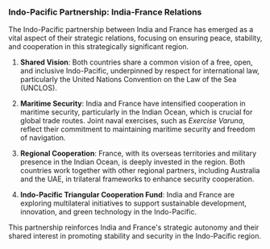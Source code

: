 ### Indo-Pacific Partnership: India-France Relations

The Indo-Pacific partnership between India and France has emerged as a vital aspect of their strategic relations, focusing on ensuring peace, stability, and cooperation in this strategically significant region.

1. **Shared Vision**: Both countries share a common vision of a free, open, and inclusive Indo-Pacific, underpinned by respect for international law, particularly the United Nations Convention on the Law of the Sea (UNCLOS).

2. **Maritime Security**: India and France have intensified cooperation in maritime security, particularly in the Indian Ocean, which is crucial for global trade routes. Joint naval exercises, such as *Exercise Varuna*, reflect their commitment to maintaining maritime security and freedom of navigation.

3. **Regional Cooperation**: France, with its overseas territories and military presence in the Indian Ocean, is deeply invested in the region. Both countries work together with other regional partners, including Australia and the UAE, in trilateral frameworks to enhance security cooperation.

4. **Indo-Pacific Triangular Cooperation Fund**: India and France are exploring multilateral initiatives to support sustainable development, innovation, and green technology in the Indo-Pacific.

This partnership reinforces India and France's strategic autonomy and their shared interest in promoting stability and security in the Indo-Pacific region.